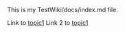 This is my TestWiki/docs/index.md file.

Link to [topic1](https://github.com/bfasching/TestWiki/blob/main/docs/subdir/topic1.html)
Link 2 to [topic1](https://bfasching.github.io/TestWiki/docs/topic1.html)

